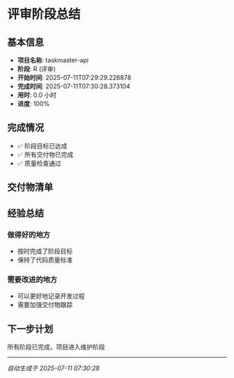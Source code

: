 # 评审阶段总结

## 基本信息
- **项目名称**: taskmaster-api
- **阶段**: R (评审)
- **开始时间**: 2025-07-11T07:29:29.226878
- **完成时间**: 2025-07-11T07:30:28.373104
- **用时**: 0.0 小时
- **进度**: 100%

## 完成情况
- ✅ 阶段目标已达成
- ✅ 所有交付物已完成
- ✅ 质量检查通过

## 交付物清单


## 经验总结
### 做得好的地方
- 按时完成了阶段目标
- 保持了代码质量标准

### 需要改进的地方
- 可以更好地记录开发过程
- 需要加强交付物跟踪

## 下一步计划
所有阶段已完成，项目进入维护阶段

---
*自动生成于 2025-07-11 07:30:28*
